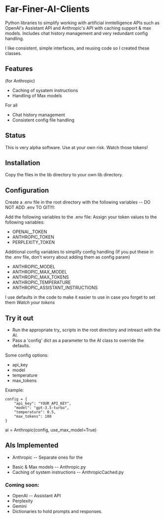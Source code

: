 # Far-Finer-AI-Clients
Python libraries to simplify working with artificial inmtelligence APIs such as OpenAI's Assistant API and Anthropic's API with caching support & max models. Includes chat history management and very redundant config handling.

I like consistent, simple interfaces, and reusing code so I created these classes.

## Features

(for Anthropic)
* Caching of sysatem instructions 
* Handling of Max models

For all
* Chat history management
* Consistent config file handling

## Status
This is very alpha software. Use at your own risk. Watch those tokens!

## Installation
Copy the files in the lib directory to your own lib directory.

## Configuration
Create a .env file in the root directory with the following variables -- DO NOT ADD .env TO GIT!!!:

Add the following variables to the .env file: Assign your token values to the following variables:
* OPENAI__TOKEN
* ANTHROPIC_TOKEN
* PERPLEXITY_TOKEN

Additional config variables to simplify config handling (If you put these in the .env file, don't worry about adding them as config param)

* ANTHROPIC_MODEL
* ANTHROPIC_MAX_MODEL
* ANTHROPIC_MAX_TOKENS
* ANTHROPIC_TEMPERATURE
* ANTHROPIC_ASSISTANT_INSTRUCTIONS

I use defaults in the code to make it easier to use in case you forget to set them *Watch your tokens*

## Try it out
* Run the appropriate try_ scripts in the root directory and intreact with the AI.
* Pass a 'config' dict as a parameter to the AI class to override the defaults.

Some config options:
* api_key
* model
* temperature
* max_tokens

Example:
```
config = {
    "api_key": "YOUR_API_KEY",
    "model": "gpt-3.5-turbo",
    "temperature": 0.5,
    "max_tokens": 100
}
```

ai = Anthropic(config, use_max_model=True)

## AIs Implemented

* Anthropic -- Separate ones for the
- Basic & Max models -- Anthropic.py
- Caching of system instructions -- AnthropicCached.py

### Coming soon:
* OpenAI -- Assistant API
* Perplexity
* Gemini
* Dictionaries to hold prompts and responses.

